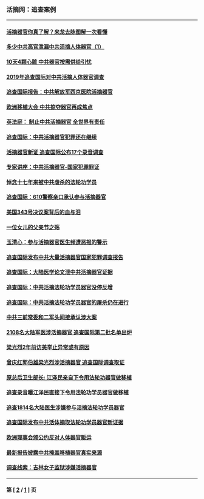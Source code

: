 ### 活摘网：追查案例
---
#### [活摘器官你真了解？来龙去脉图解一次看懂](../../pages/nf5880/n13013820.md?01100430) 
#### [多少中共高官泄漏中共活摘人体器官（1）](../../pages/nf5880/n12671234.md?01100430) 
#### [10天4颗心脏 中共器官按需供给引忧](../../pages/nf5880/n12326366.md?01100430) 
#### [2019年追查国际对中共活摘人体器官调查](../../pages/nf5880/n11917733.md?01100430) 
#### [追查国际报告：中共解放军西京医院活摘器官](../../pages/nf5880/n11838359.md?01100430) 
#### [欧洲移植大会 中共掠夺器官再成焦点](../../pages/nf5880/n11538883.md?01100430) 
#### [英法庭： 制止中共活摘器官 全世界有责任](../../pages/nf5880/n11330691.md?01100430) 
#### [追查国际：中共活摘器官犯罪还在继续](../../pages/nf5880/n11218301.md?01100430) 
#### [活摘器官新证 追查国际公布17个录音调查](../../pages/nf5880/n10897744.md?01100430) 
#### [专家讲座：中共活摘器官-国家犯罪罪证](../../pages/nf5880/n8828153.md?01100430) 
#### [悼念十七年来被中共虐杀的法轮功学员](../../pages/nf5880/n8124823.md?01100430) 
#### [追查国际：610警察亲口承认参与活摘器官](../../pages/nf5880/n8109067.md?01100430) 
#### [美国343号决议案背后的血与泪](../../pages/nf5880/n8020684.md?01100430) 
#### [一位女儿的父亲节之殇](../../pages/nf5880/n8014122.md?01100430) 
#### [玉清心：参与活摘器官医生频遭恶报的警示](../../pages/nf5880/n4637546.md?01100430) 
#### [追查国际发布中共大量活摘器官国家犯罪调查报告](../../pages/nf5880/n4613428.md?01100430) 
#### [追查国际：大陆医学论文泄中共活摘器官证据](../../pages/nf5880/n4608794.md?01100430) 
#### [追查国际：中共活摘法轮功学员器官没停反增](../../pages/nf5880/n4584075.md?01100430) 
#### [追查国际：中共活摘法轮功学员器官的屠杀仍在进行](../../pages/nf5880/n4299154.md?01100430) 
#### [中共三前常委和二军头间接承认涉大案](../../pages/nf5880/n4286244.md?01100430) 
#### [2108名大陆军医涉活摘器官 追查国际第二批名单出炉](../../pages/nf5880/n4284769.md?01100430) 
#### [梁光烈2年前访美举止异常或有原因](../../pages/nf5880/n4279686.md?01100430) 
#### [曾庆红郭伯雄梁光烈涉活摘器官 追查国际调查取证](../../pages/nf5880/n4278462.md?01100430) 
#### [原总后卫生部长: 江泽民亲自下令用法轮功器官做移植](../../pages/nf5880/n4263864.md?01100430) 
#### [追查录音曝江泽民直接下令用法轮功学员器官做移植](../../pages/nf5880/n4261268.md?01100430) 
#### [追查1814名大陆医生涉嫌参与活摘法轮功学员器官](../../pages/nf5880/n4259055.md?01100430) 
#### [追查国际发布中共活体摘取法轮功学员器官新证据](../../pages/nf5880/n4258255.md?01100430) 
#### [欧洲理事会颁公约反对人体器官贩运](../../pages/nf5880/n4206955.md?01100430) 
#### [最新报告披露中共掩盖移植器官真实来源](../../pages/nf5880/n4140084.md?01100430) 
#### [调查线索：吉林女子监狱涉嫌活摘器官](../../pages/nf5880/n4044366.md?01100430) 

---
#### 第 [ [2](./2.md?01100430) / [1](./1.md?01100430) ] 页
